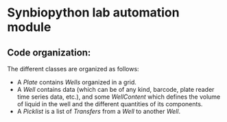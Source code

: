 # Synbiopython lab automation module

## Code organization:

The different classes are organized as follows:

- A *Plate* contains *Wells* organized in a grid.
- A *Well* contains data (which can be of any kind, barcode, plate reader time series data, etc.), and some *WellContent* which defines the volume of liquid in the well and the different quantities of its components.
- A *Picklist* is a list of *Transfers* from a *Well* to another *Well*.
